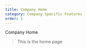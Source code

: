 ```yaml
---
title: Company Home
category: Company Specific Features
order: 1
---
```


Company Home

> This is the home page
